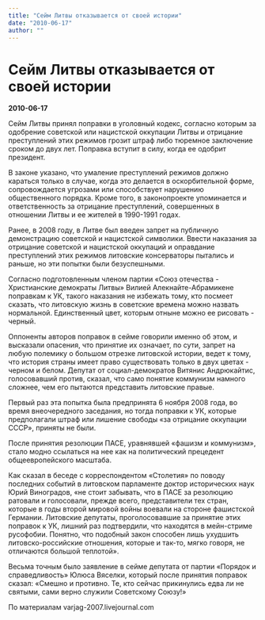 ```yaml
---
title: "Сейм Литвы отказывается от своей истории"
date: "2010-06-17"
author: ""
---
```


# Сейм Литвы отказывается от своей истории

**2010-06-17** 

Сейм Литвы принял поправки в уголовный кодекс, согласно которым за одобрение советской или нацистской оккупации Литвы и отрицание преступлений этих режимов грозит штраф либо тюремное заключение сроком до двух лет. Поправка вступит в силу, когда ее одобрит президент.

В законе указано, что умаление преступлений режимов должно караться только в случае, когда это делается в оскорбительной форме, сопровождается угрозами или способствует нарушению общественного порядка. Кроме того, в законопроекте упоминается и ответственность за отрицание преступлений, совершенных в отношении Литвы и ее жителей в 1990-1991 годах.

Ранее, в 2008 году, в Литве был введен запрет на публичную демонстрацию советской и нацистской символики. Ввести наказания за отрицание советской и нацистской оккупаций и оправдание преступлений этих режимов литовские консерваторы пытались и раньше, но эти попытки были безуспешными.

Согласно подготовленным членом партии «Союз отечества - Христианские демократы Литвы» Вилией Алекнайте-Абрамикене поправкам к УК, такого наказания не избежать тому, кто посмеет сказать, что литовскую жизнь в советские времена можно назвать нормальной. Единственный цвет, которым отныне можно ее рисовать - черный.

Оппоненты авторов поправок в сейме говорили именно об этом, и высказали опасения, что принятие их означает, по сути, запрет на любую полемику о большом отрезке литовской истории, ведет к тому, что история страны имеет право существовать только в двух цветах - черном и белом. Депутат от социал-демократов Витянис Андрюкайтис, голосовавший против, сказал, что само понятие коммунизм намного сложнее, чем его пытаются представить литовские правые.

Первый раз эта попытка была предпринята 6 ноября 2008 года, во время внеочередного заседания, но тогда поправки к УК, которые предполагали штраф или лишение свободы «за отрицание оккупации СССР», приняты не были.

После принятия резолюции ПАСЕ, уравнявшей «фашизм и коммунизм», стало модно ссылаться на нее как на политический прецедент общеевропейского масштаба.

Как сказал в беседе с корреспондентом «Столетия» по поводу последних событий в литовском парламенте доктор исторических наук Юрий Виноградов, «не стоит забывать, что в ПАСЕ за резолюцию ратовали и голосовали, прежде всего, представители тех стран, которые в годы второй мировой войны воевали на стороне фашистской Германии. Литовские депутаты, проголосовавшие за принятие этих поправок к УК, лишний раз подтвердили, что находятся в мейн-стриме русофобии. Понятно, что подобный закон способен лишь ухудшить литовско-российские отношения, которые и так-то, мягко говоря, не отличаются большой теплотой».

Весьма точным было заявление в сейме депутата от партии «Порядок и справедливость» Юлюса Вяселки, который после принятия поправок сказал: «Смешно и противно. Те, кто сейчас прикинулись едва ли не святыми, сами верно служили Советскому Союзу!»

По материалам varjag-2007.livejournal.com
